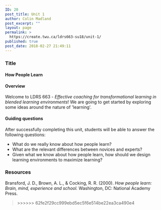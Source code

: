 ```yaml
---
ID: 20
post_title: Unit 1
author: Colin Madland
post_excerpt: ""
layout: page
permalink: >
  https://create.twu.ca/ldrs663-su18/unit-1/
published: true
post_date: 2018-02-27 21:49:11
---
```

<h3>Title</h3>

<h4>How People Learn</h4>

<h4>Overview</h4>

Welcome to LDRS 663 - <em>Effective coaching for transformational learning in blended learning environments</em>! We are going to get started by exploring some ideas around the nature of 'learning'.

<h4>Guiding questions</h4>

After successfully completing this unit, students will be able to answer the following questions:
* What do we really know about how people learn?
* What are the relevant differences between novices and experts?
* Given what we know about how people learn, how should we design learning environments to maximize learning?

<h3>Resources</h3>

Bransford, J. D., Brown, A. L., &amp; Cocking, R. R. (2000). <em>How people learn: Brain, mind, experience and school.</em> Washington, DC: National Academy Press.

<blockquote>
  &gt;&gt;&gt;&gt;&gt;&gt; 62fe2f29cc999ebd5ec5f6e514be22ea3ca490e4
</blockquote>